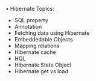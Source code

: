 •	Hibernate Topics:

-	SQL property
-	Annotation
-   Fetching data using Hibernate
-   Embeddedable Objects
-   Mapping relations
-   Hibernate cache
-   HQL
-   Hibernate State Object 
-   Hibernate get vs load